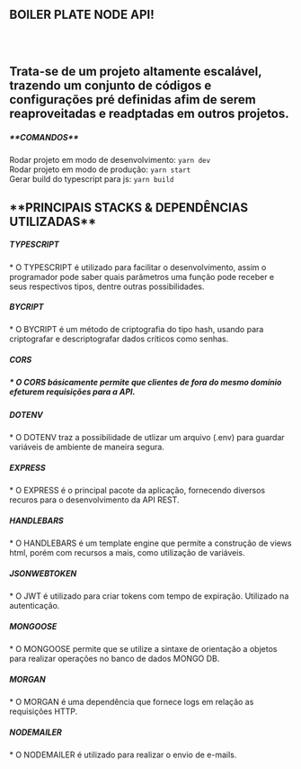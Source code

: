 <H2>BOILER PLATE NODE API!<H2>
<br>

Trata-se de um projeto altamente escalável, trazendo um conjunto de códigos e configurações pré definidas afim de serem reaproveitadas e readptadas em outros projetos.
<br>

<h5>**COMANDOS**</h5>

Rodar projeto em modo de desenvolvimento: `yarn dev`
<br>
Rodar projeto em modo de produção: `yarn start`
<br>
Gerar build do typescript para js: `yarn build`
<br>

<h2>**PRINCIPAIS STACKS & DEPENDÊNCIAS UTILIZADAS**</h2>

<h5>TYPESCRIPT</h5>
* O TYPESCRIPT é utilizado para facilitar o desenvolvimento, assim o programador pode saber quais parâmetros uma função pode receber e seus respectivos tipos, dentre outras possibilidades.
<br>

<h5>BYCRIPT</h5>
* O BYCRIPT é um método de criptografia do tipo hash, usando para criptografar e descriptografar dados críticos como senhas.
<br>

<h5>CORS<h5>
* O CORS básicamente permite que clientes de fora do mesmo domínio efeturem requisições para a API.
<br>

<h5>DOTENV</h5>
* O DOTENV traz a possibilidade de utlizar um arquivo (.env) para guardar variáveis de ambiente de maneira segura.
<br>

<h5>EXPRESS</h5>
* O EXPRESS é o principal pacote da aplicação, fornecendo diversos recuros para o desenvolvimento da API REST.
<br>

<h5>HANDLEBARS</h5>
* O HANDLEBARS é um template engine que permite a construção de views html, porém com recursos a mais, como utilização de variáveis.
<br>

<h5>JSONWEBTOKEN</h5>
* O JWT é utilizado para criar tokens com tempo de expiração. Utilizado na autenticação.
<br>

<h5>MONGOOSE</h5>
* O MONGOOSE permite que se utilize a sintaxe de orientação a objetos para realizar operações no banco de dados MONGO DB.
<br>

<h5>MORGAN</h5>
* O MORGAN é uma dependência que fornece logs em relação as requisições HTTP.
<br>

<h5>NODEMAILER</h5>
* O NODEMAILER é utilizado para realizar o envio de e-mails.
<br>
